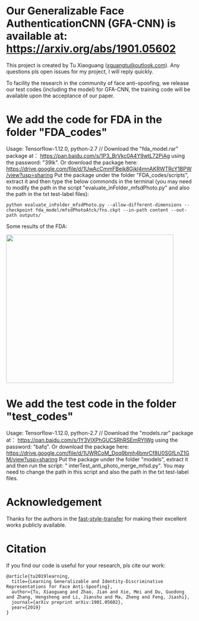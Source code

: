 # Our Generalizable Face AuthenticationCNN (GFA-CNN) is available at: https://arxiv.org/abs/1901.05602 
This project is created by Tu Xiaoguang (xguangtu@outlook.com). Any questions pls open issues for my project, I will reply quickly. 

To facility the research in the community of face anti-spoofing, we release our test codes (including the model) for GFA-CNN, the training code will be available upon the acceptance of our paper.

# We add the code for FDA in the folder "FDA_codes"
Usage: Tensorflow-1.12.0, python-2.7 // Download the "fda_model.rar" package at： https://pan.baidu.com/s/1P3_BrVkc0A4Y9wtL72PiAg using the password: "39lk". Or download the package here: https://drive.google.com/file/d/1UwAcCmmFBeik8Gjkl4mnAKRWTRcY1BPW/view?usp=sharing
Put the package under the folder "FDA_codes/scripts", extract it and then type the below commonds in the terminal (you may need to modify the path in the script "evaluate_inFolder_mfsdPhoto.py" and also the path in the txt test-label files): 
```
python evaluate_inFolder_mfsdPhoto.py --allow-different-dimensions --checkpoint fda_model/mfsdPhotoAtck/fns.ckpt --in-path content --out-path outputs/
```
Some results of the FDA:

<img width="450" height="400" src="https://user-images.githubusercontent.com/8948023/55400706-2caa2100-5581-11e9-95cb-52364136410d.png"/>


# We add the test code in the folder "test_codes"
Usage: Tensorflow-1.12.0, python-2.7 // Download the "models.rar" package at： https://pan.baidu.com/s/1Y3VlXPhGUCSRhRSEmRYIWg using the password: "bafq". Or download the package here: https://drive.google.com/file/d/1UWRCoM_Doq9bmh4bmrCf8U0SGfLnZ1GM/view?usp=sharing
Put the package under the folder "models", extract it and then run the script: " 	interTest_anti_photo_merge_mfsd.py". You may need to change the path in this script and also the path in the txt test-label files.

# Acknowledgement
Thanks for the authors in the [fast-style-transfer](https://github.com/lengstrom/fast-style-transfer) for making their excellent works publicly available.

# Citation
If you find our code is useful for your research, pls cite our work:

```
@article{tu2019learning,
  title={Learning Generalizable and Identity-Discriminative Representations for Face Anti-Spoofing},
  author={Tu, Xiaoguang and Zhao, Jian and Xie, Mei and Du, Guodong and Zhang, Hengsheng and Li, Jianshu and Ma, Zheng and Feng, Jiashi},
  journal={arXiv preprint arXiv:1901.05602},
  year={2019}
}
```

